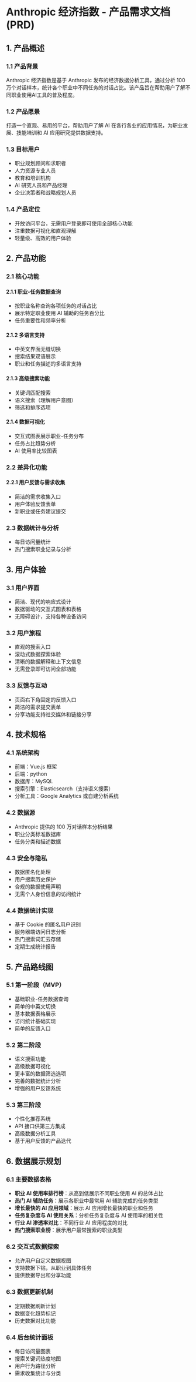 # Anthropic 经济指数 - 产品需求文档 (PRD)

## 1. 产品概述

### 1.1 产品背景
Anthropic 经济指数是基于 Anthropic 发布的经济数据分析工具，通过分析 100 万个对话样本，统计各个职业中不同任务的对话占比。该产品旨在帮助用户了解不同职业使用AI工具的普及程度。

### 1.2 产品愿景
打造一个直观、易用的平台，帮助用户了解 AI 在各行各业的应用情况，为职业发展、技能培训和 AI 应用研究提供数据支持。

### 1.3 目标用户
- 职业规划顾问和求职者
- 人力资源专业人员
- 教育和培训机构
- AI 研究人员和产品经理
- 企业决策者和战略规划人员

### 1.4 产品定位
- 开放访问平台，无需用户登录即可使用全部核心功能
- 注重数据可视化和直观理解
- 轻量级、高效的用户体验

## 2. 产品功能

### 2.1 核心功能

#### 2.1.1 职业-任务数据查询
- 按职业名称查询各项任务的对话占比
- 展示特定职业使用 AI 辅助的任务百分比
- 任务重要性和频率分析

#### 2.1.2 多语言支持
- 中英文界面无缝切换
- 搜索结果双语展示
- 职业和任务描述的多语言支持

#### 2.1.3 高级搜索功能
- 关键词匹配搜索
- 语义搜索（理解用户意图）
- 筛选和排序选项

#### 2.1.4 数据可视化
- 交互式图表展示职业-任务分布
- 任务占比趋势分析
- AI 使用率比较图表

### 2.2 差异化功能

#### 2.2.1 用户反馈与需求收集
- 简洁的需求收集入口
- 用户体验反馈表单
- 新职业或任务建议提交

### 2.3 数据统计与分析
- 每日访问量统计
- 热门搜索职业记录与分析

## 3. 用户体验

### 3.1 用户界面
- 简洁、现代的响应式设计
- 数据驱动的交互式图表和表格
- 无障碍设计，支持各种设备访问

### 3.2 用户旅程
- 直观的搜索入口
- 滚动式数据探索体验
- 清晰的数据解释和上下文信息
- 无需登录即可访问全部功能

### 3.3 反馈与互动
- 页面右下角固定的反馈入口
- 简洁的需求提交表单
- 分享功能支持社交媒体和链接分享

## 4. 技术规格

### 4.1 系统架构
- 前端：Vue.js 框架
- 后端：python
- 数据库：MySQL
- 搜索引擎：Elasticsearch（支持语义搜索）
- 分析工具：Google Analytics 或自建分析系统

### 4.2 数据源
- Anthropic 提供的 100 万对话样本分析结果
- 职业分类标准数据库
- 任务分类和描述数据

### 4.3 安全与隐私
- 数据匿名化处理
- 用户搜索历史保护
- 合规的数据使用声明
- 无需个人身份信息的访问统计

### 4.4 数据统计实现
- 基于 Cookie 的匿名用户识别
- 服务器端访问日志分析
- 热门搜索词汇云存储
- 定期生成统计报告

## 5. 产品路线图

### 5.1 第一阶段（MVP）
- 基础职业-任务数据查询
- 简单的中英文切换
- 基本数据表格展示
- 访问统计基础实现
- 简单的反馈入口

### 5.2 第二阶段
- 语义搜索功能
- 高级数据可视化
- 更丰富的数据筛选选项
- 完善的数据统计分析
- 增强的用户反馈系统

### 5.3 第三阶段
- 个性化推荐系统
- API 接口供第三方集成
- 高级数据分析工具
- 基于用户反馈的产品迭代


## 6. 数据展示规划

### 6.1 主要数据表格
- **职业 AI 使用率排行榜**：从高到低展示不同职业使用 AI 的总体占比
- **热门 AI 辅助任务**：展示各职业中最常用 AI 辅助完成的任务类型
- **增长最快的 AI 应用领域**：展示 AI 应用增长最快的职业和任务
- **任务复杂度与 AI 使用关系**：分析任务复杂度与 AI 使用率的相关性
- **行业 AI 渗透率对比**：不同行业 AI 应用程度的对比
- **热门搜索职业榜**：展示用户最常搜索的职业类型

### 6.2 交互式数据探索
- 允许用户自定义数据视图
- 支持数据下钻，从职业到具体任务
- 提供数据导出和分享功能

### 6.3 数据更新机制
- 定期数据刷新计划
- 数据变化趋势标记
- 历史数据对比功能

### 6.4 后台统计面板
- 每日访问量图表
- 搜索关键词热度地图
- 用户行为路径分析
- 需求收集统计与分类
